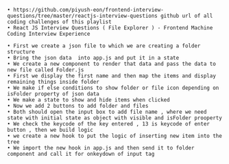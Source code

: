     • https://github.com/piyush-eon/frontend-interview-questions/tree/master/reactjs-interview-questions github url of all coding challenges of this playlist
    • React JS Interview Questions ( File Explorer ) - Frontend Machine Coding Interview Experience

    • First we create a json file to which we are creating a folder structure
    • Bring the json data  into app.js and put it in a state
    • We create a new component to render that data and pass the data to new file called Folder.js
    • First we display the first name and then map the items and display remaining things inside folder
    • We make if else conditions to show folder or file icon depending on isFolder property of json data
    • We make a state to show and hide items when clicked
    • Now we add 2 buttons to add folder and files
    • Both should open the input box to add file name , where we need state with initial state as object with visible and isFolder prooperty
    • We check the keycode of the key entered , 13 is keycode of enter button , then we build logic
    • we create a new hook to put the logic of inserting new item into the tree
    • We import the new hook in app.js and then send it to folder component and call it for onkeydown of input tag
